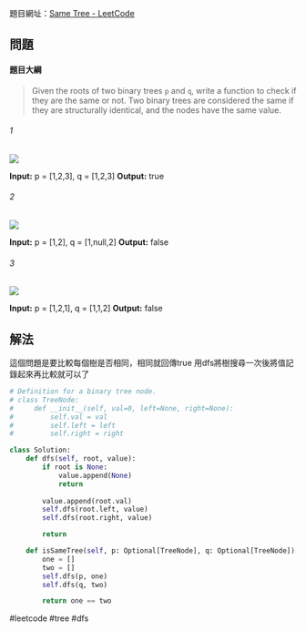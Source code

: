 
題目網址：[Same Tree - LeetCode](https://leetcode.com/problems/same-tree/description/?envType=daily-question&envId=2024-02-26)
## 問題

#### 題目大綱

>Given the roots of two binary trees `p` and `q`, write a function to check if they are the same or not.
   Two binary trees are considered the same if they are structurally identical, and the nodes have the same value.


###### 1
![](https://assets.leetcode.com/uploads/2020/12/20/ex1.jpg)

**Input:** p = [1,2,3], q = [1,2,3]
**Output:** true
###### 2  
![](https://assets.leetcode.com/uploads/2020/12/20/ex2.jpg)

**Input:** p = [1,2], q = [1,null,2]
**Output:** false

###### 3
  
![](https://assets.leetcode.com/uploads/2020/12/20/ex3.jpg)

**Input:** p = [1,2,1], q = [1,1,2]
**Output:** false
## 解法

這個問題是要比較每個樹是否相同，相同就回傳true
用dfs將樹搜尋一次後將值記錄起來再比較就可以了

```python
# Definition for a binary tree node.
# class TreeNode:
#     def __init__(self, val=0, left=None, right=None):
#         self.val = val
#         self.left = left
#         self.right = right

class Solution:
    def dfs(self, root, value):
        if root is None:
            value.append(None)
            return
            
        value.append(root.val)
        self.dfs(root.left, value)
        self.dfs(root.right, value)

        return

    def isSameTree(self, p: Optional[TreeNode], q: Optional[TreeNode]) -> bool:
        one = []
        two = []
        self.dfs(p, one)
        self.dfs(q, two)

        return one == two
```

#leetcode #tree #dfs 